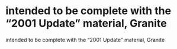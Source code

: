 # intended to be complete with the “2001 Update” material, Granite

intended to be complete with the “2001 Update” material, Granite